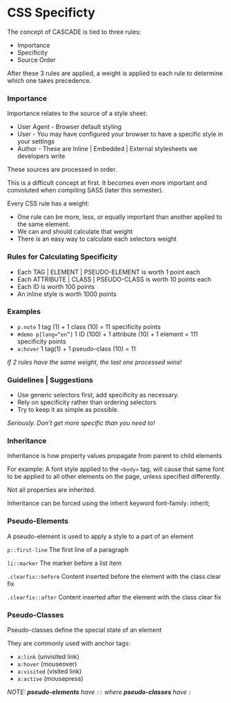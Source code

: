# CSS Specificty

The concept of CASCADE is tied to three rules:

- Importance
- Specificity
- Source Order

After these 3 rules are applied, a weight is applied to each rule to determine which one takes precedence.

### Importance

Importance relates to the source of a style sheet:

- User Agent - Browser default styling
- User - You may have configured your browser to have a specific style in your settings
- Author - These are Inline | Embedded | External stylesheets we developers write

These sources are processed in order.

This is a difficult concept at first. It becomes even more important and convoluted when compiling SASS (later this semester).

Every CSS rule has a weight:

- One rule can be more, less, or equally important than another applied to the same element.
- We can and should calculate that weight
- There is an easy way to calculate each selectors weight

### Rules for Calculating Specificity

- Each TAG | ELEMENT | PSEUDO-ELEMENT is worth 1 point each
- Each ATTRIBUTE | CLASS | PSEUDO-CLASS is worth 10 points each
- Each ID is worth 100 points
- An inline style is worth 1000 points

### Examples

- `p.note` 1 tag (1) + 1 class (10) = 11 specificity points
- `#demo p[lang=“en”]` 1 ID (100) + 1 attribute (10) + 1 element = 111 specificity points
- `a:hover` 1 tag(1) + 1 pseudo-class (10) = 11

_If 2 rules have the same weight, the last one processed wins!_

### Guidelines | Suggestions

- Use generic selectors first, add specificity as necessary.
- Rely on specificity rather than ordering selectors
- Try to keep it as simple as possible.

_Seriously. Don’t get more specific than you need to!_

### Inheritance

Inheritance is how property values propagate from parent to child elements

For example: A font style applied to the `<body>` tag, will cause that same font to be applied to all other elements on the page, unless specified differently.

Not all properties are inherited.

Inheritance can be forced using the inherit keyword font-family: inherit;

### Pseudo-Elements

A pseudo-element is used to apply a style to a part of an element

`p::first-line` The first line of a paragraph

`li::marker` The marker before a list item

`.clearfix::before` Content inserted before the element with the class clear fix

`.clearfix::after` Content inserted after the element with the class clear fix

### Pseudo-Classes

Pseudo-classes define the special state of an element

They are commonly used with anchor tags:

- `a:link` (unvisited link)
- `a:hover` (mouseover)
- `a:visited` (visited link)
- `a:active` (mousepress)

_NOTE: **pseudo-elements** have `::` where **pseudo-classes** have `:`_
